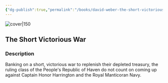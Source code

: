 ```yaml
---
{"dg-publish":true,"permalink":"/books/david-weber-the-short-victorious-war/","title":"\"The Short Victorious War\"","tags":["science-fiction"]}
---
```




![cover|150](https://cdn.thestorygraph.com/t03xif035fk3ghjm6a8d07vdfzlx)

## The Short Victorious War

### Description

Banking on a short, victorious war to replenish their depleted treasury, the ruling class of the People's Republic of Haven do not count on coming up against Captain Honor Harrington and the Royal Manticoran Navy.
```